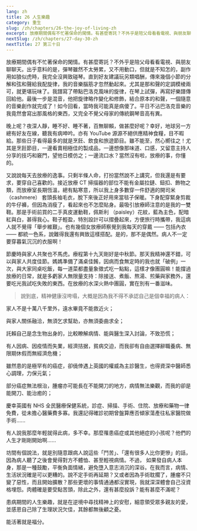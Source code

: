 ```yaml
---
lang: zh
title: 26 人生樂趣
category: 重生
slug: /zh/chapters/26-the-joy-of-living-zh
excerpt: 放療期間偶有不忙著保命的閑情。有甚麼寄託？不外乎是陪父母看看電視、與朋友聊聊天。
nextSlug: /zh/chapters/27-day-30-zh
nextTitle: 27 第三十日
---
```


<p class="cn">放療期間偶有不忙著保命的閑情。有甚麼寄託？不外乎是陪父母看看電視、與朋友聊聊天。出乎意料的是，彈琴雖然不太勞累，又不用動口，但就是不知怎的，副作用如狼似虎時，我完全沒興致碰琴。直到好友建議玩另類唱酬，傳來幾個小節的分解和弦和聲給我配旋律，我的音樂腦筋才忽然動起來。尤其是那和聲的定調模棱兩可，就更堪玩味了。我譜寫了帶點巴洛克風味的旋律，在琴上試彈，再寫好樂譜傳回給他。最後一步是混音，他把旋律略作變化和修飾，結合原本的和聲，一個隨意的音樂創作就完成了！如今回看，當時我可能真是病傻了。平日不沾巴洛克音樂的我竟然會寫出那風格的東西，又完全不覺父母家的傳統鋼琴音高有異。

<p class="cn">晚上呢？夜深人靜，睡不好、睡不著，百無聊賴，做甚麼好呢？幸好，地球另一方總有好友在線，聽我有病呻吟。亦有 YouTube 源源不絕供應精神食糧，目不暇給。那些日子看得最多的就是烹飪、飲食和旅遊節目。雖不能至，然心嚮往之！尤其是烹飪節目，一邊看賣相極佳的製成品，一邊想像那味道、口感，又留意主持人分享的技巧和竅門，望他日模仿之；一邊流口水？當然沒有啦，放療的事，你懂的。

<p class="cn">又說說每天去放療的逸事。只剩半條人命，打扮當然說不上講究，但我還是有要求，要穿自己喜歡的。接近放療 CT 掃描器的部位不能有金屬拉鏈、鈕扣、飾物之類，而放療室長期恆溫，總有點寒意，所以我上身多數穿一件舒適的開司米 （cashmere） 套頭長袖毛衣，脫下來後正好用來當毯子保暖。下身配穿緊身剪裁的牛仔褲，但因為消瘦了，看起來也不怎麼貼身。最吸引放療師注意的是我的一雙鞋。那是手術前買的二手真皮運動鞋，佩斯利 （paisley）花紋，藍為主色，配暗紅與白，甚得我心。鞋子輕盈，特別設計可以摺疊起來，方便旅行時攜帶，我這病人就不覺得「舉步維艱」。也有幾個女放療師察覺到我每天的穿戴 —— 包括內衣 —— 都統一色系，說難得我還有興致這樣搭配。是的，那不是偶然。病人不一定要穿暮氣沉沉的衣服啊！

<p class="cn">節慶時與家人共聚也不馬虎。療程第十九天剛好是中秋節。那天我精神還不錯，可以與家人共度佳節。媽媽準備了滿桌佳餚，因病而食無定時的我也就「破例」一次，與大家同桌吃飯，每一道菜都盡量象徵式吃一點點，這樣才像團圓嘛！能撐過放療的日常，就是多虧家人無限量支持：除接送、煮飯、熬湯、煎藥與家務外，還要吃光我試吃失敗的東西。在放療的水深火熱中團圓，實在別有一番滋味。

<blockquote class="cn">說到底，精神健康沒垮塌，大概是因為我不得不承認自己是個幸福的病人：</blockquote>

<p class="cn">家人不是十萬八千里外，遠水畢竟不能救近火；

<p class="cn">與家人關係融洽，無須乞求幫助，亦無須委曲求全；

<p class="cn">託賴自己是念生物出身的，比較瞭解病情、能與醫生深入討論，不致恐慌；

<p class="cn">有人因病、因疫情而失業，經濟拮据，貧病交迫，而我卻有自由選擇辭職養病、無限期休假而無經濟危機；

<p class="cn">雖然患的是極罕有的癌症，卻僥倖遇上英國的權威為主診醫生，也得資深中醫師悉心調理，力保元氣；

<p class="cn">部分癌症無法根治，腫瘤亦可能長在不能開刀的地方，病情無法樂觀，而我的卻是能開刀、能治癒的；

<p class="cn">慶幸英國有 NHS 全民醫療保健系統，診症、掃描、手術、住院、放療和藥物一律免費，從未擔心醫藥費多寡。我還記得確診初期曾盤算應否傾家蕩產往私家醫院做手術......

<p class="cn">有人說我那麼年輕就得此病，多不幸。那麼罹患癌症或其他絕症的小孩呢？他們的人生才剛剛開始啊......

<p class="cn">坊間有個說法，就是別隨意跟病人說這些「鬥苦」、「還有很多人比你更慘」的話，因為病人聽了之後會覺得對方不體恤、甚至輕視病情。不過， 如果發自病人本身，那是一種鼓勵，平衡負面情緒，避免墮入意志消沉的深谷。在我而言，病情、生活狀況確是可以更糟的。說不定手術再延期？又或者因為手術耽擱了，腫瘤不只變了惡性，而且開始擴散？那些更壞的事情通通都沒實現，我就深深體會自己沒資格埋怨。肉體確是要受點苦頭，除此之外，還有甚麼投訴？能有甚麼不滿呢？

<p class="cn">患病期間的人生樂趣，就是在逆境中尋找精神上的安慰，細意領受眾多親友的愛，並感恩自己除了生理狀況欠佳，其餘都無後顧之憂。

<p class="cn">能活著就是福分。
